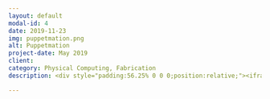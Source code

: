 ```yaml
---
layout: default
modal-id: 4
date: 2019-11-23
img: puppetmation.png
alt: Puppetmation
project-date: May 2019
client:
category: Physical Computing, Fabrication
description: <div style="padding:56.25% 0 0 0;position:relative;"><iframe src="https://player.vimeo.com/video/334758668" style="position:absolute;top:0;left:0;width:100%;height:100%;" frameborder="0" allow="autoplay; fullscreen" allowfullscreen></iframe></div><script src="https://player.vimeo.com/api/player.js"></script>

---
```

